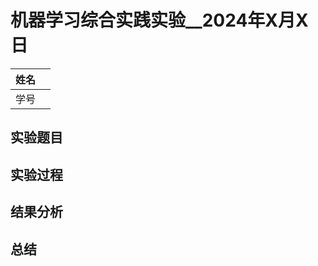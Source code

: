 # 机器学习综合实践实验__2024年X月X日

| 姓名 |      |
| ---- | ---- |
| 学号 |      |

## 实验题目

## 实验过程

## 结果分析

## 总结

